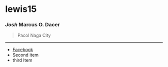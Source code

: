 # lewis15
### *Josh* Marcus O. Dacer
> Pacol Naga City
---
- [Facebook](https://www.facebook.com)
- Second item
- third Item
